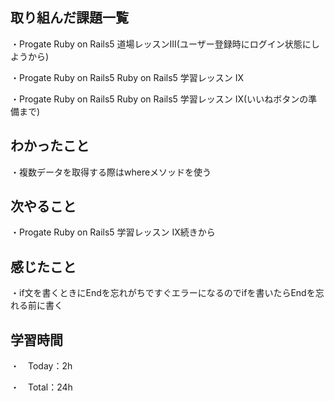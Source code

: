 ## 取り組んだ課題一覧
・Progate Ruby on Rails5 道場レッスンIII(ユーザー登録時にログイン状態にしようから)

・Progate Ruby on Rails5 Ruby on Rails5 学習レッスン IX

・Progate Ruby on Rails5 Ruby on Rails5 学習レッスン IX(いいねボタンの準備まで)

## わかったこと
・複数データを取得する際はwhereメソッドを使う

## 次やること
・Progate Ruby on Rails5 学習レッスン IX続きから 

## 感じたこと
・if文を書くときにEndを忘れがちですぐエラーになるのでifを書いたらEndを忘れる前に書く

## 学習時間
・　Today：2h

・　Total：24h
